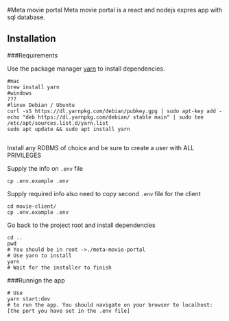 #Meta movie portal
Meta movie portal is a react and nodejs expres app with sql database.
## Installation 

###Requirements

Use the package manager [yarn](https://classic.yarnpkg.com/en/docs/instal) to install dependencies.

```
#mac 
brew install yarn
#windows
???
#linux Debian / Ubuntu
curl -sS https://dl.yarnpkg.com/debian/pubkey.gpg | sudo apt-key add -
echo "deb https://dl.yarnpkg.com/debian/ stable main" | sudo tee /etc/apt/sources.list.d/yarn.list
sudo apt update && sudo apt install yarn


```
Install any RDBMS of choice and be sure to create a user with ALL PRIVILEGES 

Supply the info on `.env` file
```
cp .env.example .env
```  
Supply required info
also need to copy second `.env` file for the client

```
cd movie-client/
cp .env.example .env

```

Go back to the project root and install dependencies

```
cd ..
pwd  
# You should be in root ->./meta-movie-portal
# Use yarn to install
yarn
# Wait for the installer to finish

```

###Runnign the app
```
# Use 
yarn start:dev 
# to run the app. You should navigate on your browser to localhost:[the port you have set in the .env file]
```

